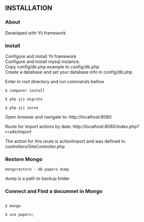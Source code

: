 INSTALLATION
------------

### About
Developed with Yii framework


### Install 
Configure and install Yii framework <br/>
Configure and install mysql instance. <br/> 
Copy config/db.php.example to config/db.php <br/>
Create a database and set your database info in config/db.php <br/>

Enter in root directory and run commands bellow
 ```
$ composer install
 ```

 ```
$ php yii migrate
 ```

 ```
$ php yii serve
 ```

Open browser and navigate to: http://localhost:8080


Route for import actions by date:
http://localhost:8080/index.php?r=site/import


The action for this route is actionImport and was defined in: controllers/SiteController.php


### Restore Mongo 

```mongorestore --db papers dump```

dump is a path to backup folder

### Connect and Find a documnet in Mongo
```

$ mongo

$ use papers;



```
